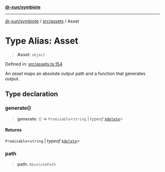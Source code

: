 [**@-xun/symbiote**](../../../README.md)

***

[@-xun/symbiote](../../../README.md) / [src/assets](../README.md) / Asset

# Type Alias: Asset

> **Asset**: `object`

Defined in: [src/assets.ts:154](https://github.com/Xunnamius/symbiote/blob/3911bb5748d7ecd905ce3bbd9106aa0ea0787160/src/assets.ts#L154)

An _asset_ maps an absolute output path and a function that generates output.

## Type declaration

### generate()

> **generate**: () => `Promisable`\<`string` \| *typeof* [`$delete`](../variables/$delete.md)\>

#### Returns

`Promisable`\<`string` \| *typeof* [`$delete`](../variables/$delete.md)\>

### path

> **path**: `AbsolutePath`
